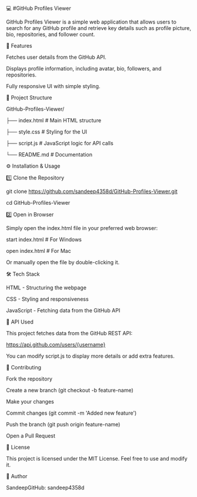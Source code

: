 💻 #GitHub Profiles Viewer

GitHub Profiles Viewer is a simple web application that allows users to search for any GitHub profile and retrieve key details such as profile picture, bio, repositories, and follower count.

🚀 Features

  Fetches user details from the GitHub API.

  Displays profile information, including avatar, bio, followers, and repositories.

  Fully responsive UI with simple styling.

📂 Project Structure

  GitHub-Profiles-Viewer/

  ├── index.html    # Main HTML structure

  ├── style.css     # Styling for the UI

  ├── script.js     # JavaScript logic for API calls

  └── README.md     # Documentation

⚙️ Installation & Usage

1️⃣ Clone the Repository

  git clone https://github.com/sandeep4358d/GitHub-Profiles-Viewer.git

  cd GitHub-Profiles-Viewer

2️⃣ Open in Browser

  Simply open the index.html file in your preferred web browser:

  start index.html  # For Windows

  open index.html   # For Mac

  Or manually open the file by double-clicking it.

🛠️ Tech Stack

  HTML - Structuring the webpage

  CSS - Styling and responsiveness

  JavaScript - Fetching data from the GitHub API

🎯 API Used

  This project fetches data from the GitHub REST API:

  https://api.github.com/users/{username}

  You can modify script.js to display more details or add extra features.

🐜 Contributing

  Fork the repository

  Create a new branch (git checkout -b feature-name)

  Make your changes

  Commit changes (git commit -m 'Added new feature')

  Push the branch (git push origin feature-name)

  Open a Pull Request

📝 License

  This project is licensed under the MIT License. Feel free to use and modify it.

👤 Author

  SandeepGitHub: sandeep4358d


